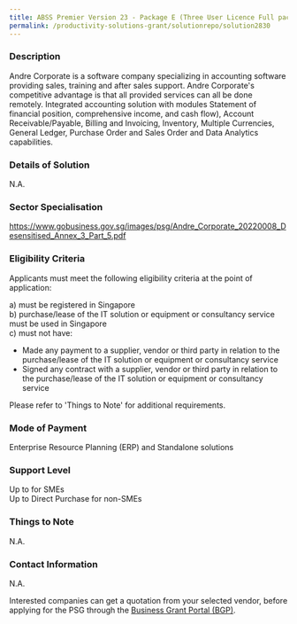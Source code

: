 ```yaml
---
title: ABSS Premier Version 23 - Package E (Three User Licence Full package with remote access)
permalink: /productivity-solutions-grant/solutionrepo/solution2830
---
```


### Description

Andre Corporate is a software company specializing in accounting software providing sales, training and after sales support. Andre Corporate's competitive advantage is that all provided services can all be done remotely. Integrated accounting solution with modules Statement of financial position, comprehensive income, and cash flow), Account Receivable/Payable, Billing and Invoicing, Inventory, Multiple Currencies, General Ledger, Purchase Order and Sales Order and Data Analytics capabilities.

### Details of Solution

N.A.

### Sector Specialisation

https://www.gobusiness.gov.sg/images/psg/Andre_Corporate_20220008_Desensitised_Annex_3_Part_5.pdf

### Eligibility Criteria

Applicants must meet the following eligibility criteria at the point of application:

a) must be registered in Singapore <br>
b) purchase/lease of the IT solution or equipment or consultancy service must be used in Singapore <br>
c) must not have:
- Made any payment to a supplier, vendor or third party in relation to the purchase/lease of the IT solution or equipment or consultancy service
- Signed any contract with a supplier, vendor or third party in relation to the purchase/lease of the IT solution or equipment or consultancy service

Please refer to 'Things to Note' for additional requirements.

### Mode of Payment
Enterprise Resource Planning (ERP) and Standalone solutions

### Support Level
Up to  for SMEs <br>
Up to Direct Purchase for non-SMEs

### Things to Note
N.A.

### Contact Information
N.A.

Interested companies can get a quotation from your selected vendor, before applying for the PSG through the <a target='_blank' rel='noopener' href='https://www.businessgrants.gov.sg/'>Business Grant Portal (BGP)</a>.
